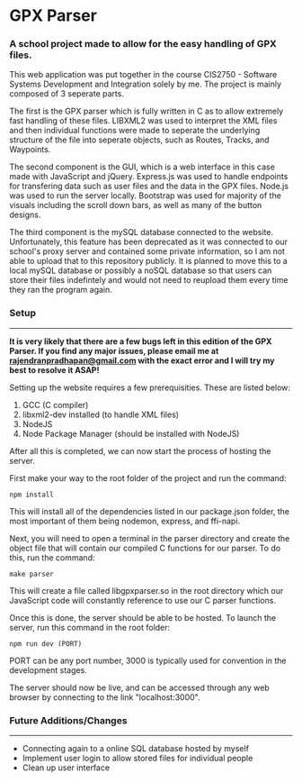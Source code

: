 # GPX Parser

### A school project made to allow for the easy handling of GPX files.

This web application was put together in the course CIS2750 - Software Systems Development and Integration solely by me. The project is mainly composed of 3 seperate parts.

The first is the GPX parser which is fully written in C as to allow extremely fast handling of these files. LIBXML2 was used to
interpret the XML files and then individual functions were made to seperate the underlying structure of the file into seperate objects, such as Routes, Tracks, and Waypoints.

The second component is the GUI, which is a web interface in this case made with JavaScript and jQuery. Express.js was used to handle endpoints for transfering data such as user files and the data in the GPX files. Node.js was used to run the server locally.
Bootstrap was used for majority of the visuals including the scroll down bars, as well as many of the button designs.

The third component is the mySQL database connected to the website. Unfortunately, this feature has been deprecated as it was connected to our school's proxy server and contained some private information, so I am not able to upload that to this repository publicly. It is planned to move this to a local mySQL database or possibly a noSQL database so that users can store their files indefintely and would not need to reupload them every time they ran the program again.

### Setup
-----
<strong>It is very likely that there are a few bugs left in this edition of the GPX Parser. If you find any major issues, please email me at rajendranpradhapan@gmail.com with the exact error and I will try my best to resolve it ASAP!</strong>

Setting up the website requires a few prerequisities. These are listed below:

1. GCC (C compiler)
2. libxml2-dev installed (to handle XML files)
3. NodeJS
4. Node Package Manager (should be installed with NodeJS)


After all this is completed, we can now start the process of hosting the server.

First make your way to the root folder of the project and run the command:

````
npm install
````

This will install all of the dependencies listed in our package.json folder, the most important of them being nodemon, express, and ffi-napi.

Next, you will need to open a terminal in the parser directory and create the object file that will contain our compiled C functions for our parser. To do this, run the command:

````
make parser
````

This will create a file called libgpxparser.so in the root directory which our JavaScript code will constantly reference to use our C parser functions.

Once this is done, the server should be able to be hosted. To launch the server, run this command in the root folder:

````
npm run dev (PORT)
````

PORT can be any port number, 3000 is typically used for convention in the development stages.

The server should now be live, and can be accessed through any web browser by connecting to the link "localhost:3000".


### Future Additions/Changes
-----
- Connecting again to a online SQL database hosted by myself
- Implement user login to allow stored files for individual people
- Clean up user interface
